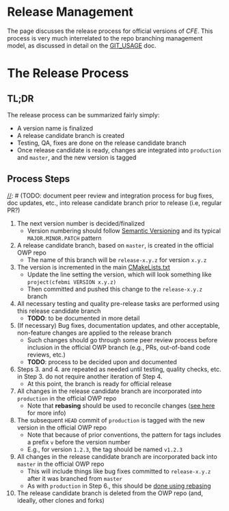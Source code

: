# Release Management

The page discusses the release process for official versions of _CFE_.  This process is very much interrelated to the repo branching management model, as discussed in detail on the [GIT_USAGE](./GIT_USAGE.md) doc.

# The Release Process

## TL;DR

The release process can be summarized fairly simply:
- A version name is finalized
- A release candidate branch is created
- Testing, QA, fixes are done on the release candidate branch
- Once release candidate is ready, changes are integrated into `production` and `master`, and the new version is tagged

## Process Steps


[comment]: <> (TODO: Document release manual testing and QA procedures)
[//]: # (TODO: document testing and quality checks/process for release candidate prior to release)
[//]: # (TODO: document peer review and integration process for bug fixes, doc updates, etc., into release candidate branch prior to release (i.e, regular PR?)

1. The next version number is decided/finalized
    - Version numbering should follow [Semantic Versioning](https://semver.org/) and its typical `MAJOR.MINOR.PATCH` pattern
2. A release candidate branch, based on `master`, is created in the official OWP repo
    - The name of this branch will be `release-x.y.z` for version `x.y.z`
3. The version is incremented in the main [CMakeLists.txt](../CMakeLists.txt)
    - Update the line setting the version, which will look something like `project(cfebmi VERSION x.y.z)`
    - Then committed and pushed this change to the `release-x.y.z` branch
4. All necessary testing and quality pre-release tasks are performed using this release candidate branch
    - **TODO**: to be documented in more detail
4. (If necessary) Bug fixes, documentation updates, and other acceptable, non-feature changes are applied to the release branch
    - Such changes should go through some peer review process before inclusion in the official OWP branch (e.g., PRs, out-of-band code reviews, etc.)
    - **TODO**: process to be decided upon and documented
5. Steps 3. and 4. are repeated as needed until testing, quality checks, etc. in Step 3. do not require another iteration of Step 4.
    - At this point, the branch is ready for official release
6. All changes in the release candidate branch are incorporated into `production` in the official OWP repo
    - Note that **rebasing** should be used to reconcile changes ([see here](../CONTRIBUTING.md#a-rebase-strategy) for more info)
7. The subsequent `HEAD` commit of `production` is tagged with the new version in the official OWP repo
   - Note that because of prior conventions, the pattern for tags includes a prefix `v` before the version number
   - E.g., for version `1.2.3`, the tag should be named `v1.2.3`
8. All changes in the release candidate branch are incorporated back into `master` in the official OWP repo
    - This will include things like bug fixes committed to `release-x.y.z` after it was branched from `master`
    - As with `production` in Step 6., this should be [done using rebasing](../CONTRIBUTING.md#a-rebase-strategy)
9. The release candidate branch is deleted from the OWP repo (and, ideally, other clones and forks)
